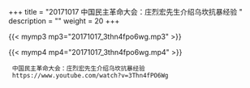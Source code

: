 +++
title = "20171017  中国民主革命大会：庄烈宏先生介绍乌坎抗暴经验 "
description = ""
weight = 20
+++

{{< mymp3 mp3="20171017_3thn4fpo6wg.mp3" >}}

{{< mymp4 mp4="20171017_3thn4fpo6wg.mp4" >}}

     中国民主革命大会：庄烈宏先生介绍乌坎抗暴经验 
     https://www.youtube.com/watch?v=3Thn4fPO6Wg 
     
